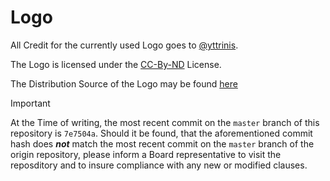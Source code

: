 # Logo

All Credit for the currently used Logo goes to [@yttrinis](https://github.com/yttrinis/).

The Logo is licensed under the [CC-By-ND](./CC-By-ND_v4.0.txt) License.

The Distribution Source of the Logo may be found [here](https://github.com/yttrinis/snug-logo/)

> [!IMPORTANT]
> At the Time of writing, the most recent commit on the `master` branch of this repository is `7e7504a`.
> Should it be found, that the aforementioned commit hash does ***not*** match the most recent commit on the `master` branch of the origin repository, please inform a Board representative to visit the reposditory and to insure compliance with any new or modified clauses.
